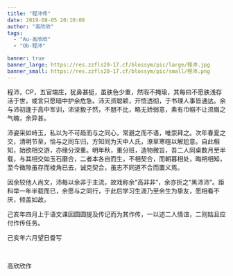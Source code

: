 ```yaml
---
title: "程沛传"
date: 2019-08-05 20:10:08
author: "高欣欣"
tags: 
  - "Au-高欣欣"
  - "Ob-程沛"

banner: true
banner_large: https://res.zzfls20-17.cf/blossym/pic/large/程沛.jpg
banner_small: https://res.zzfls20-17.cf/blossym/pic/small/程沛.png
---
```



<p>程沛，CP，五官端庄，犹鼻甚挺，虽肤色少重，然瑕不掩瑜，其每曰不愿肤浅存活于世，或言只愿暗中护余危急。沛天资聪颖，开悟透彻，于书理人事皆通达。余与沛初逢于高中军训，沛坚毅孑然，不朋不比，略无娇弱意，素有巾帼不让须眉之气魄，余异甚。</p>
<p>沛姿采如峙玉，私以为不可趋而与之同心，常避之而不语，唯崇拜之。次年春夏之交，清明节至，恰与之同车归，方知同为天中人氏，潦草寒暄以解尬意。自此相知，始欲相交游，亦缘分深重。明年秋，重分班，造物微旨，吾二人同桌数月至半载，与其相交如玉石磨合，二者本各自而生，不相契合，而朝暮相处，晦朔相知，至今微隙虽存而棱角已去，诚克契合，虽志不同道不合而置义焉。</p>
<p>因余较他人尚文，沛每以余非于主流，故戏称余&ldquo;高非非&rdquo;，余亦折之&ldquo;黑沛沛&rdquo;。距科举一年半载而已，余愿与之同行，于此后学习生涯乃至余生为挚友，愿相看不厌，倾盖如故。</p>
<p>己亥年四月上于语文课因圆圆提及传记而为其作传，一以述二人情谊，二则姑且应付作传任务。</p>
<p>己亥年六月望日誊写</p>
<p>&nbsp;</p>
<p>高欣欣作</p>